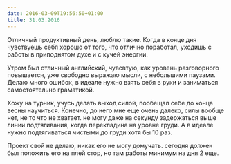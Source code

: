 ```yaml
---
date: 2016-03-09T19:56:50+01:00
title: 31.03.2016
---
```


Отличный продуктивный день, люблю такие. Когда в конце дня чувствуешь себя хорошо от того, что отлично поработал, уходишь с работы в приподнятом духе и с кучей энергии. 

Утром был отличный английский, чувсвтую, как уровень разговорного повышается, уже свободно выражаю мысли, с небольшими паузами. Делаю много ошибок, в идеале нужно взять себя в руки и заниматься самостоятельно граматикой. 

Хожу на турник, учусь делать выход силой, пообещал себе до конца весны научиться. Конечно, до него мне еще очень далеко, силы вообще нет, не то что не хватает. не могу даже на секунду задержаться выше линии подтягивания, когда перекладина на уровне груди. А в идеале нужно подтягиваться чистыми до груди хотя бы 10 раз. 

Проект свой не делаю, никак его не могу домучать. сегодня должен был положить его на плей стор, но там работы минимум на дня 2 еще. 